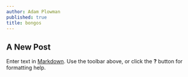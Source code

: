 ```yaml
---
author: Adam Plowman
published: true
title: bongos
---
```

## A New Post

Enter text in [Markdown](http://daringfireball.net/projects/markdown/). Use the toolbar above, or click the **?** button for formatting help.
